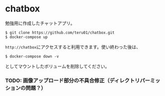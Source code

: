 # chatbox
勉強用に作成したチャットアプリ。

```$xslt
$ git clone https://github.com/teru01/chatbox.git
$ docker-compose up
```

`http://chatbox`にアクセスすると利用できます。使い終わった後は、

```$xslt
$ docker-compose down -v
```
としてマウントしたボリュームを削除してください。
### TODO: 画像アップロード部分の不具合修正（ディレクトリパーミッションの問題？）
